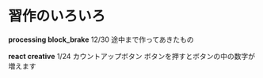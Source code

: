 # 習作のいろいろ

**processing block_brake** 12/30
途中まで作ってあきたもの

**react creative** 1/24
カウントアップボタン
ボタンを押すとボタンの中の数字が増えます
